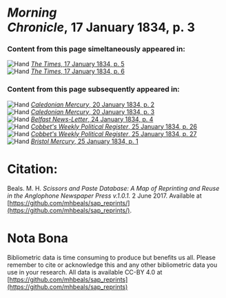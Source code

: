 # *Morning Chronicle*, 17 January 1834, p. 3  
  
### Content from this page simeltaneously appeared in:  
![Hand](http://scissorsandpaste.net/wp-content/uploads/2017/06/smallhandpointer.png) [*The Times*, 17 January 1834, p. 5](https://mhbeals.github.io/sap_html/The-Times/The-Times-17-January-1834-p-5)  
![Hand](http://scissorsandpaste.net/wp-content/uploads/2017/06/smallhandpointer.png) [*The Times*, 17 January 1834, p. 6](https://mhbeals.github.io/sap_html/The-Times/The-Times-17-January-1834-p-6)  
  
### Content from this page subsequently appeared in:  
![Hand](http://scissorsandpaste.net/wp-content/uploads/2017/06/smallhandpointer.png) [*Caledonian Mercury*, 20 January 1834, p. 2](https://mhbeals.github.io/sap_html/Caledonian-Mercury/Caledonian-Mercury-20-January-1834-p-2)  
![Hand](http://scissorsandpaste.net/wp-content/uploads/2017/06/smallhandpointer.png) [*Caledonian Mercury*, 20 January 1834, p. 3](https://mhbeals.github.io/sap_html/Caledonian-Mercury/Caledonian-Mercury-20-January-1834-p-3)  
![Hand](http://scissorsandpaste.net/wp-content/uploads/2017/06/smallhandpointer.png) [*Belfast News-Letter*, 24 January 1834, p. 4](https://mhbeals.github.io/sap_html/Belfast-News-Letter/Belfast-News-Letter-24-January-1834-p-4)  
![Hand](http://scissorsandpaste.net/wp-content/uploads/2017/06/smallhandpointer.png) [*Cobbet's Weekly Political Register*, 25 January 1834, p. 26](https://mhbeals.github.io/sap_html/Cobbet's-Weekly-Political-Register/Cobbet's-Weekly-Political-Register-25-January-1834-p-26)  
![Hand](http://scissorsandpaste.net/wp-content/uploads/2017/06/smallhandpointer.png) [*Cobbet's Weekly Political Register*, 25 January 1834, p. 27](https://mhbeals.github.io/sap_html/Cobbet's-Weekly-Political-Register/Cobbet's-Weekly-Political-Register-25-January-1834-p-27)  
![Hand](http://scissorsandpaste.net/wp-content/uploads/2017/06/smallhandpointer.png) [*Bristol Mercury*, 25 January 1834, p. 1](https://mhbeals.github.io/sap_html/Bristol-Mercury/Bristol-Mercury-25-January-1834-p-1)  


# Citation: 

Beals. M. H. *Scissors and Paste Database: A Map of Reprinting and Reuse in the Anglophone Newspaper Press v.1.0.1.* 2 June 2017. Available at [https://github.com/mhbeals/sap_reprints/](https://github.com/mhbeals/sap_reprints/). 

# Nota Bona

Bibliometric data is time consuming to produce but benefits us all. Please remember to cite or acknowledge this and any other bibliometric data you use in your research. All data is available CC-BY 4.0 at [https://github.com/mhbeals/sap_reprints](https://github.com/mhbeals/sap_reprints)